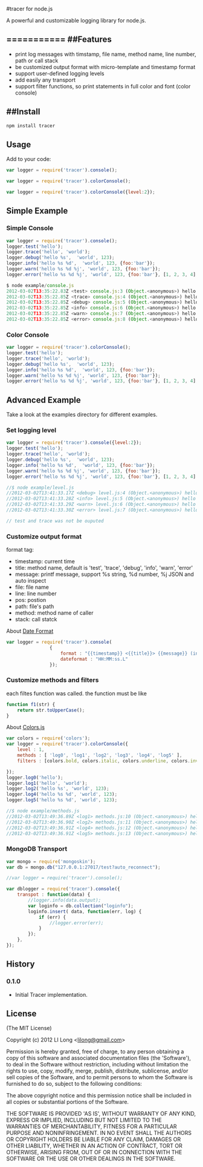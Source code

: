 #tracer for node.js

A powerful and customizable logging library for node.js.

===========
##Features
-----

* print log messages with timstamp, file name, method name, line number, path or call stack
* be customized output format with micro-template and timestamp format
* support user-defined logging levels
* add easily any transport 
* support filter functions, so print statements in full color and font (color console)

##Install
-----
```javascript
npm install tracer
```

Usage
-----
Add to your code:

```javascript
var logger = require('tracer').console();
```


```javascript
var logger = require('tracer').colorConsole();
```


```javascript
var logger = require('tracer').colorConsole({level:2});
```


Simple Example
--------------

### Simple Console

```javascript
var logger = require('tracer').console();
logger.test('hello');
logger.trace('hello', 'world');
logger.debug('hello %s',  'world', 123);
logger.info('hello %s %d',  'world', 123, {foo:'bar'});
logger.warn('hello %s %d %j', 'world', 123, {foo:'bar'});
logger.error('hello %s %d %j', 'world', 123, {foo:'bar'}, [1, 2, 3, 4], Object);

$ node example/console.js 
2012-03-02T13:35:22.83Z <test> console.js:3 (Object.<anonymous>) hello
2012-03-02T13:35:22.85Z <trace> console.js:4 (Object.<anonymous>) hello world
2012-03-02T13:35:22.85Z <debug> console.js:5 (Object.<anonymous>) hello world 123
2012-03-02T13:35:22.85Z <info> console.js:6 (Object.<anonymous>) hello world 123 { foo: 'bar' }
2012-03-02T13:35:22.85Z <warn> console.js:7 (Object.<anonymous>) hello world 123 {"foo":"bar"}
2012-03-02T13:35:22.85Z <error> console.js:8 (Object.<anonymous>) hello world 123 {"foo":"bar"} [ 1, 2, 3, 4 ] function Object() { [native code] }
```

### Color Console
```javascript
var logger = require('tracer').colorConsole();
logger.test('hello');
logger.trace('hello', 'world');
logger.debug('hello %s',  'world', 123);
logger.info('hello %s %d',  'world', 123, {foo:'bar'});
logger.warn('hello %s %d %j', 'world', 123, {foo:'bar'});
logger.error('hello %s %d %j', 'world', 123, {foo:'bar'}, [1, 2, 3, 4], Object);
```

Advanced Example
---------------

Take a look at the examples directory for different examples.

### Set logging level
```javascript
var logger = require('tracer').console({level:2});
logger.test('hello');
logger.trace('hello', 'world');
logger.debug('hello %s',  'world', 123);
logger.info('hello %s %d',  'world', 123, {foo:'bar'});
logger.warn('hello %s %d %j', 'world', 123, {foo:'bar'});
logger.error('hello %s %d %j', 'world', 123, {foo:'bar'}, [1, 2, 3, 4], Object);

//$ node example/level.js 
//2012-03-02T13:41:33.17Z <debug> level.js:4 (Object.<anonymous>) hello world 123
//2012-03-02T13:41:33.28Z <info> level.js:5 (Object.<anonymous>) hello world 123 { foo: 'bar' }
//2012-03-02T13:41:33.29Z <warn> level.js:6 (Object.<anonymous>) hello world 123 {"foo":"bar"}
//2012-03-02T13:41:33.30Z <error> level.js:7 (Object.<anonymous>) hello world 123 {"foo":"bar"} [ 1, 2, 3, 4 ] function Object() { [native code] }

// test and trace was not be ouputed 

```



### Customize output format
format tag:   
*  timestamp: current time    
*  title: method name, default is 'test', 'trace', 'debug', 'info', 'warn', 'error'   
*  message: printf message, support %s string, %d number, %j JSON and auto inspect   
*  file: file name   
*  line: line number   
*  pos: postion   
*  path: file's path   
*  method: method name of caller   
*  stack: call statck   
   
   
About [Date Format](http://blog.stevenlevithan.com/archives/date-time-format)

```javascript
var logger = require('tracer').console(
				{
					format : "{{timestamp}} <{{title}}> {{message}} (in {{file}}:{{line}})",
					dateformat : "HH:MM:ss.L"
				});

```



### Customize methods and filters 

each filtes function was called. the function must be like

```javascript
function f1(str) {
	return str.toUpperCase();
}
```

About [Colors.js](https://github.com/Marak/colors.js)

```javascript
var colors = require('colors');
var logger = require('tracer').colorConsole({
	level : 1,
	methods : [ 'log0', 'log1', 'log2', 'log3', 'log4', 'log5' ],
	filters : [colors.bold, colors.italic, colors.underline, colors.inverse, colors.yellow],

});
logger.log0('hello');
logger.log1('hello', 'world');
logger.log2('hello %s', 'world', 123);
logger.log4('hello %s %d', 'world', 123);
logger.log5('hello %s %d', 'world', 123);

//$ node example/methods.js 
//2012-03-02T13:49:36.89Z <log1> methods.js:10 (Object.<anonymous>) hello world
//2012-03-02T13:49:36.90Z <log2> methods.js:11 (Object.<anonymous>) hello world 123
//2012-03-02T13:49:36.91Z <log4> methods.js:12 (Object.<anonymous>) hello world 123
//2012-03-02T13:49:36.91Z <log5> methods.js:13 (Object.<anonymous>) hello world 123

```



### MongoDB Transport
```javascript
var mongo = require('mongoskin');
var db = mongo.db("127.0.0.1:27017/test?auto_reconnect");

//var logger = require('tracer').console();

var dblogger = require('tracer').console({
	transpot : function(data) {
		//logger.info(data.output);
		var loginfo = db.collection("loginfo");
		loginfo.insert( data, function(err, log) {
			if (err) {
				//logger.error(err);
			}
		});
	},
});

```


	
## History


### 0.1.0

* Initial Tracer implementation.

## License 

(The MIT License)

Copyright (c) 2012 LI Long  &lt;lilong@gmail.com&gt;

Permission is hereby granted, free of charge, to any person obtaining
a copy of this software and associated documentation files (the
'Software'), to deal in the Software without restriction, including
without limitation the rights to use, copy, modify, merge, publish,
distribute, sublicense, and/or sell copies of the Software, and to
permit persons to whom the Software is furnished to do so, subject to
the following conditions:

The above copyright notice and this permission notice shall be
included in all copies or substantial portions of the Software.

THE SOFTWARE IS PROVIDED 'AS IS', WITHOUT WARRANTY OF ANY KIND,
EXPRESS OR IMPLIED, INCLUDING BUT NOT LIMITED TO THE WARRANTIES OF
MERCHANTABILITY, FITNESS FOR A PARTICULAR PURPOSE AND NONINFRINGEMENT.
IN NO EVENT SHALL THE AUTHORS OR COPYRIGHT HOLDERS BE LIABLE FOR ANY
CLAIM, DAMAGES OR OTHER LIABILITY, WHETHER IN AN ACTION OF CONTRACT,
TORT OR OTHERWISE, ARISING FROM, OUT OF OR IN CONNECTION WITH THE
SOFTWARE OR THE USE OR OTHER DEALINGS IN THE SOFTWARE.